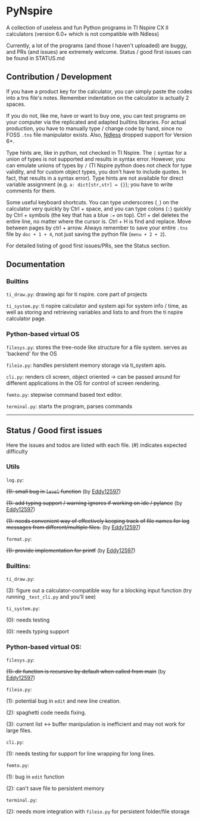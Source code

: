 # PyNspire

A collection of useless and fun Python programs in TI Nspire CX II calculators (version 6.0+ which is not compatible with Ndless)

Currently, a lot of the programs (and those I haven't uploaded) are buggy, and PRs (and issues) are extremely welcome. Status / good first issues can be found in STATUS.md

## Contribution / Development

If you have a product key for the calculator, you can simply paste the codes into a tns file's notes. Remember indentation on the calculator is actually 2 spaces.

If you do not, like me, have or want to buy one, you can test programs on your computer via the replicated and adapted builtins libraries. For actual production, you have to manually type / change code by hand, since no FOSS `.tns` file manipulator exists. Also, [Ndless](https://github.com/ndless-nspire/Ndless) dropped support for Version 6+.

Type hints are, like in python, not checked in TI Nspire. The `|` syntax for a union of types is not supported and results in syntax error. However, you can emulate unions of types by `/` (TI Nspire python does not check for type validity, and for custom object types, you don't have to include quotes. In fact, that results in a syntax error). Type hints are not available for direct variable assignment (e.g. `a: dict[str,str] = {}`); you have to write comments for them.

Some useful keyboard shortcuts. You can type underscores (`_`) on the calculator very quickly by Ctrl + space, and you can type colons (`:`) quickly by Ctrl + symbols (the key that has a blue `:=` on top). Ctrl + del deletes the entire line, no matter where the cursor is. Ctrl + H is find and replace. Move between pages by ctrl + arrow. Always remember to save your entire `.tns` file by `doc + 1 + 4`, not just saving the python file (`menu + 2 + 2`).

For detailed listing of good first issues/PRs, see the Status section.

## Documentation

### Builtins

`ti_draw.py`: drawing api for ti nspire. core part of projects

`ti_system.py`: ti nspire calculator and system api for system info / time, as well as storing and retrieving variables and lists to and from the ti nspire calculator page.

### Python-based virtual OS

`filesys.py`: stores the tree-node like structure for a file system. serves as 'backend' for the OS

`fileio.py`: handles persistent memory storage via ti_system apis.

`cli.py`: renders cli screen, object oriented -> can be passed around for different applications in the OS for control of screen rendering.

`femto.py`: stepwise command based text editor.

`terminal.py`: starts the program, parses commands

---

## Status / Good first issues

Here the issues and todos are listed with each file. (#) indicates expected difficulty

### Utils

`log.py`:

~~(1): small bug in `level` function~~ (by [Eddy12597](https://github.com/Eddy12597))

~~(1): add typing support / warning ignores if working on ide / pylance~~ (by [Eddy12597](https://github.com/Eddy12597))

~~(1): needs convenient way of effectively keeping track of file names for log messages from different/multiple files.~~ (by [Eddy12597](https://github.com/Eddy12597))

`format.py`:

~~(1): provide implementation for printf~~ (by [Eddy12597](https://github.com/Eddy12597))

### Builtins:

`ti_draw.py`: 

(3): figure out a calculator-compatible way for a blocking input function (try running `_test_cli.py` and you'll see)

`ti_system.py`:

(0): needs testing

(0): needs typing support

### Python-based virtual OS:

`filesys.py`:

~~(1): dir function is recursive by default when called from main~~ (by [Eddy12597](https://github.com/Eddy12597))

`fileio.py`: 

(1): potential bug in `edit` and new line creation. 

(2): spaghetti code needs fixing.

(3): current list <-> buffer manipulation is inefficient and may not work for large files.

`cli.py`:

(1): needs testing for support for line wrapping for long lines.

`femto.py`: 

(1): bug in `edit` function

(2): can't save file to persistent memory

`terminal.py`: 

(2): needs more integration with `fileio.py` for persistent folder/file storage
